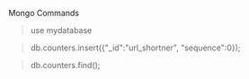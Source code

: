 Mongo Commands
> use mydatabase

> db.counters.insert({"_id":"url_shortner", "sequence":0});

> db.counters.find();

